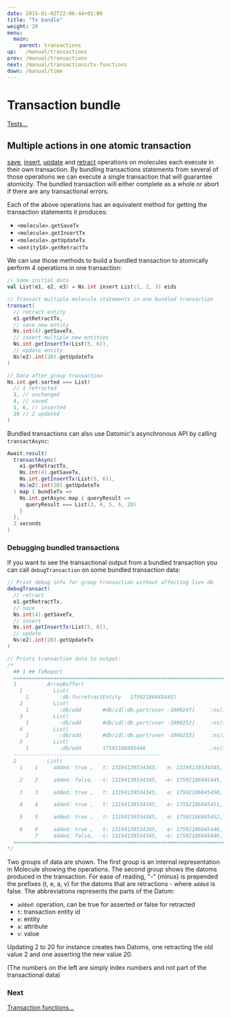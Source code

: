 ```yaml
---
date: 2015-01-02T22:06:44+01:00
title: "Tx bundle"
weight: 20
menu:
  main:
    parent: transactions
up:   /manual/transactions
prev: /manual/transactions
next: /manual/transactions/tx-functions
down: /manual/time
---
```


# Transaction bundle

[Tests...](https://github.com/scalamolecule/molecule/blob/master/coretests/src/test/scala/molecule/coretests/transaction/TxBundle.scala) 

## Multiple actions in one atomic transaction

[save](/manual/crud/save), 
[insert](/manual/crud/insert), 
[update](/manual/crud/update) and 
[retract](/manual/crud/retract) operations on molecules each execute in their own transaction. By bundling 
transactions statements from several of those operations we can execute a single transaction that will guarantee atomicity. The bundled 
 transaction will either complete as a whole or abort if there are any transactional errors.
 
Each of the above operations has an equivalent method for getting the transaction statements it produces:

- `<molecule>.getSaveTx`  
- `<molecule>.getInsertTx`  
- `<molecule>.getUpdateTx`  
- `<entityId>.getRetractTx`

We can use those methods to build a bundled transaction to atomically perform 4 operations in one transaction:
```scala
// Some initial data
val List(e1, e2, e3) = Ns.int insert List(1, 2, 3) eids

// Transact multiple molecule statements in one bundled transaction
transact(
  // retract entity
  e1.getRetractTx,
  // save new entity
  Ns.int(4).getSaveTx,
  // insert multiple new entities
  Ns.int.getInsertTx(List(5, 6)),
  // update entity
  Ns(e2).int(20).getUpdateTx
)

// Data after group transaction
Ns.int.get.sorted === List(
  // 1 retracted
  3, // unchanged
  4, // saved
  5, 6, // inserted
  20 // 2 updated
)
```

Bundled transactions can also use Datomic's asynchronous API by calling `transactAsync`:

```scala
Await.result(
  transactAsync(
    e1.getRetractTx,
    Ns.int(4).getSaveTx,
    Ns.int.getInsertTx(List(5, 6)),
    Ns(e2).int(20).getUpdateTx
  ) map { bundleTx =>
    Ns.int.getAsync map { queryResult => 
      queryResult === List(3, 4, 5, 6, 20)    
    }  
  },
  2.seconds
)
```
### Debugging bundled transactions

If you want to see the transactional output from a bundled transaction you can call `debugTransaction` on some bundled transaction data:


```scala
// Print debug info for group transaction without affecting live db
debugTransact(
  // retract
  e1.getRetractTx,
  // save
  Ns.int(4).getSaveTx,
  // insert
  Ns.int.getInsertTx(List(5, 6)),
  // update
  Ns(e2).int(20).getUpdateTx
)

// Prints transaction data to output:
/*
  ## 1 ## TxReport
  ========================================================================
  1          ArrayBuffer(
    1          List(
      1          :db.fn/retractEntity   17592186045445)
    2          List(
      1          :db/add       #db/id[:db.part/user -1000247]     :ns/int          4           Card(1))
    3          List(
      1          :db/add       #db/id[:db.part/user -1000252]     :ns/int          5           Card(1))
    4          List(
      1          :db/add       #db/id[:db.part/user -1000253]     :ns/int          6           Card(1))
    5          List(
      1          :db/add       17592186045446                     :ns/int          20          Card(1)))
  ------------------------------------------------
  2          List(
    1    1     added: true ,   t: 13194139534345,   e: 13194139534345,   a: 50,   v: Wed Nov 14 23:38:15 CET 2018

    2    2     added: false,  -t: 13194139534345,  -e: 17592186045445,  -a: 64,  -v: 1

    3    3     added: true ,   t: 13194139534345,   e: 17592186045450,   a: 64,   v: 4

    4    4     added: true ,   t: 13194139534345,   e: 17592186045451,   a: 64,   v: 5

    5    5     added: true ,   t: 13194139534345,   e: 17592186045452,   a: 64,   v: 6

    6    6     added: true ,   t: 13194139534345,   e: 17592186045446,   a: 64,   v: 20
         7     added: false,  -t: 13194139534345,  -e: 17592186045446,  -a: 64,  -v: 2)
  ========================================================================
*/
```
Two groups of data are shown. The first group is an internal representation in Molecule showing the operations. 
The second group shows the datoms produced in the transaction. For ease of reading, "-" (minus) is prepended
the prefixes (t, e, a, v) for the datoms that are retractions - where `added` is false.  The abbreviations 
represents the parts of the Datom:

- `added`: operation, can be true for asserted or false for retracted
- `t`: transaction entity id
- `e`: entity
- `a`: attribute
- `v`: value

Updating 2 to 20 for instance creates two Datoms, one retracting the old value 2 and one asserting the new value 20.

(The numbers on the left are simply index numbers and not part of the transactional data)


### Next

[Transaction functions...](/manual/transactions/tx-functions)